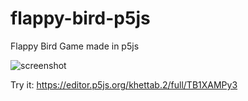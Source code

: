 # flappy-bird-p5js
Flappy Bird Game made in p5js

![screenshot](https://github.com/mohamed-khettab/flappy-bird-p5js/assets/93957717/f437eb6f-83b4-45b1-b72b-84897ad8d6f5)

Try it: https://editor.p5js.org/khettab.2/full/TB1XAMPy3
